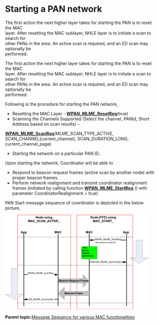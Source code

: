 # Starting a PAN network

The first action the next higher layer takes for starting the PAN is to reset the MAC<br /> layer. After resetting the MAC sublayer, NHLE layer is to initiate a scan to search for<br /> other PANs in the area. An active scan is required, and an ED scan may optionally be<br /> performed.

The first action the next higher layer takes for starting the PAN is to reset the MAC<br /> layer. After resetting the MAC sublayer, NHLE layer is to initiate a scan to search for<br /> other PANs in the area. An active scan is required, and an ED scan may optionally be<br /> performed.

Following is the procedure for starting the PAN network,

-   Resetting the MAC Layer - **[WPAN\_MLME\_ResetReq](GUID-E48D2F16-7917-4A45-894C-7B80A33B71C8.md)**\(true\)
-   Scanning the Channels Supported \(Select the channel, PANId, Short Address based on scan results\) –

**[WPAN\_MLME\_ScanReq](GUID-B509C8FA-73E4-41DD-919F-053955BEB0FA.md)**\(MLME\_SCAN\_TYPE\_ACTIVE,<br /> SCAN\_CHANNEL\(current\_channel\), SCAN\_DURATION\_LONG, current\_channel\_page\)

-   Starting the network on a particular PAN ID.

Upon starting the network, Coordinator will be able to

-   Respond to beacon request frames \(active scan by another node\) with proper beacon frames.
-   Perform network realignment and transmit coordinator realignment frames \(initiated by calling function **[WPAN\_MLME\_StartReq](GUID-F06E1F1E-B885-41E1-BC72-68CDC78EF002.md)** \(\) with parameter CoordinatorRealignment = true\)

PAN Start message sequence of coordinator is depicted in the below picture,

![](GUID-520B8C4D-69E2-4659-A289-044AE971EF1B-low.png)

**Parent topic:**[Message Sequence for various MAC functionalities](GUID-0E9F7202-4517-4ECB-8255-651BFD5B1B75.md)

